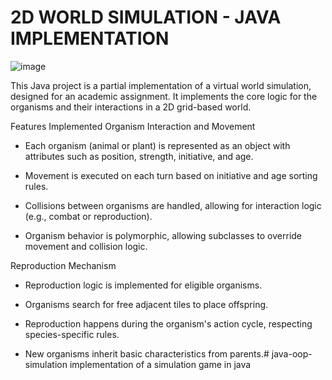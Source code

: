 # 2D WORLD SIMULATION - JAVA IMPLEMENTATION
![image](https://github.com/user-attachments/assets/2ef56223-bf06-4047-97e5-6b4ac075d9cf)

This Java project is a partial implementation of a virtual world simulation, designed for an academic assignment. It implements the core logic for the organisms and their interactions in a 2D grid-based world.

Features Implemented
Organism Interaction and Movement

 - Each organism (animal or plant) is represented as an object with attributes such as position, strength, initiative, and age.

 - Movement is executed on each turn based on initiative and age sorting rules.

 - Collisions between organisms are handled, allowing for interaction logic (e.g., combat or reproduction).

 - Organism behavior is polymorphic, allowing subclasses to override movement and collision logic.

Reproduction Mechanism

 - Reproduction logic is implemented for eligible organisms.

 - Organisms search for free adjacent tiles to place offspring.

 - Reproduction happens during the organism's action cycle, respecting species-specific rules.

 - New organisms inherit basic characteristics from parents.# java-oop-simulation
implementation of a simulation game in java
